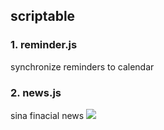 ## scriptable
### 1. reminder.js
synchronize reminders to calendar
### 2. news.js
sina finacial news
![](https://tva1.sinaimg.cn/large/008i3skNly1gq5lnud8j9j30go08f74q.jpg)
